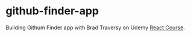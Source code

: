 # github-finder-app
Building Githum Finder app with Brad Traversy on Udemy [React Course](https://www.udemy.com/course/react-front-to-back-2022/).
